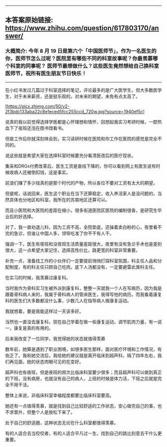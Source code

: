 ----------------------------------------
## 本答案原始链接: https://www.zhihu.com/question/617803170/answer/
### 大概简介: 今年 8 月 19 日是第六个「中国医师节」，作为一名医生的你，医师节怎么过呢？医院里有哪些不同的科室故事呢？你最羡慕哪个科室的同事呢？ 医师节最想做什么？这些医生竟然想给自己换科室 医师节，祝所有医生朋友节日快乐！
----------------------------------------
在小红书发过几篇过于科室选择的笔记，评论最多的是广大医学生，但大多数医学生，对于未来薪资，还是挺乐观的，对未来的期望，未免有点太高了。

[https://picx.zhimg.com/50/v2-2f3bdc133aba22c8e1eced5fcc255ccd_720w.jpg?source=1940ef5c]

说真的我以前觉得选择学医都是心怀理想和情怀，回想起我实习考研时候，一腔热血下了夜班还泡在图书馆看书。

但是工作后你就深刻体会到，实习读研时候在医院和你工作在医院的感觉是完全不同的。

说这些就是希望大家在选择科室时候要充分看清医改后的医疗现状。

集采和DRGs付费改革后，医生工资是直线下降的，你可以看到网上有医生说有时候收病人还被倒扣钱，这是事实。

前浪们赚了多少钱真的是那个时代的产物，所以各位不要对工资有太大的期望。

但是呢，话说回来，医生这个职业在当下还算稳定，收入养活家人是没问题的，当然具体也分地区和科室，我所在的苏南地区还算可以。

而且小医院和大医院的差距在缩小，很多街道医院区医院的编制很香，是研究生毕业后的好选择。

对了，我一直劝退儿科，因为工资不高，全院垫底，还操着卖白粉的心，夜里看不完的急诊，但谁让中国人多，领导吃准了你不干有人干。

强调一下，医生有夜班和没夜班生活质量差距很大，夜里有没有急诊手术也是差别很大，这一点希望大家记住，选择高性价比，路更宽的科室非常重要。

补充一点，准备找工作的小伙伴们一定要提前悄悄打探科室氛围，科主任人品和分配制度，有的科主任只顾自己吃肉，底下人汤都没有，一定要避雷此类科主任。



在实习的时候，我羡慕过康复科。

当时我作为骨科实习生被外派到康复科，整整一天就我一个人在写病历，因为我是跟着骨科病人来的，我属于骨科病人的管床医生，我得写他的病历。而我看着康复科的医生们大多数都没什么事，少数几人在指导病人做康复运动。

我就想着，要是我能这样过一天该多好。

当然也一直没去康复科，现在自己学着在做一些康复运动，调节肌肉力量，有一说一，康复是真的有用的。

后来我改变了一位同学，我觉得她的状态就值得羡慕

数年前，她算是遇到了职业困境，如很多医生那样，面对医疗环境和工作情况，有些乏了。我和她交流后，我给她的建议就是离开临床到超声科，隔了四年左右，我们再见面，她的状态肉眼可见的在变好。

超声科也有夜班，但是夜班的频次比临床科室要少很多；而且超声科可以做到真正的下班，没有病房，也就没有自己的病人，上班的时候是体力活，下班之后就是完全不用干活。

整体上来说，非临床科室幸福程度都要比临床科室要高。

她还有一点值得羡慕，就是找到自己比较舒适的工作状态，安心做完自己的事，也不求晋升，但整个人是放松下来了。

处于自己的舒适圈，这种状态无论在什么科室都值得羡慕。

有的人适合去当佼佼者，有的人适合平凡过一生，找到自己的路比刻意去干什么更重要。